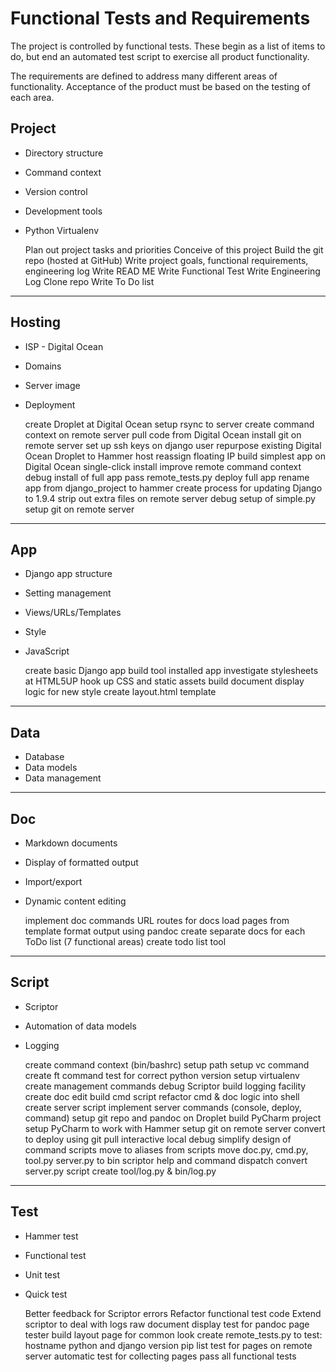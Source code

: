 # Functional Tests and Requirements

The project is controlled by functional tests.  These begin as a list of items
to do, but end an automated test script to exercise all product functionality.

The requirements are defined to address many different areas of functionality.
Acceptance of the product must be based on the testing of each area.


## Project

* Directory structure
* Command context
* Version control
* Development tools
* Python Virtualenv

    Plan out project tasks and priorities
    Conceive of this project
    Build the git repo (hosted at GitHub)
    Write project goals, functional requirements, engineering log
    Write READ ME
    Write Functional Test
    Write Engineering Log
    Clone repo
    Write To Do list

---

## Hosting

* ISP - Digital Ocean
* Domains
* Server image
* Deployment

    create Droplet at Digital Ocean
    setup rsync to server
    create command context on remote server
    pull code from Digital Ocean
    install git on remote server
    set up ssh keys on django user
    repurpose existing Digital Ocean Droplet to Hammer host
    reassign floating IP
    build simplest app on Digital Ocean single-click install
    improve remote command context
    debug install of full app
    pass remote_tests.py
    deploy full app
    rename app from django_project to hammer
    create process for updating Django to 1.9.4
    strip out extra files on remote server
    debug setup of simple.py
    setup git on remote server

---

## App

* Django app structure
* Setting management
* Views/URLs/Templates
* Style
* JavaScript

    create basic Django app
    build tool installed app
    investigate stylesheets at HTML5UP
    hook up CSS and static assets
    build document display logic for new style
    create layout.html template

---

## Data

* Database
* Data models
* Data management

---

## Doc

* Markdown documents
* Display of formatted output
* Import/export
* Dynamic content editing

    implement doc commands
    URL routes for docs
    load pages from template
    format output using pandoc
    create separate docs for each ToDo list (7 functional areas)
    create todo list tool

---

## Script

* Scriptor
* Automation of data models
* Logging

    create command context (bin/bashrc)
    setup path
    setup vc command
    create ft command
    test for correct python version
    setup virtualenv
    create management commands
    debug Scriptor
    build logging facility
    create doc edit
    build cmd script
    refactor cmd & doc logic into shell
    create server script
    implement server commands (console, deploy, command)
    setup git repo and pandoc on Droplet
    build PyCharm project
    setup PyCharm to work with Hammer
    setup git on remote server
    convert to deploy using git pull
    interactive local debug
    simplify design of command scripts
    move to aliases from scripts
    move doc.py, cmd.py, tool.py server.py to bin
    scriptor help and command dispatch
    convert server.py script
    create tool/log.py & bin/log.py

---

## Test

* Hammer test
* Functional test
* Unit test
* Quick test

    Better feedback for Scriptor errors
    Refactor functional test code
    Extend scriptor to deal with logs
    raw document display
    test for pandoc
    page tester
    build layout page for common look
    create remote_tests.py to test:
        hostname
        python and django version
        pip list
    test for pages on remote server
    automatic test for collecting pages
    pass all functional tests

